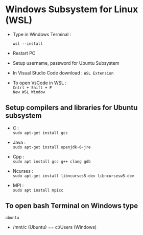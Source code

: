 # Windows Subsystem for Linux (WSL)

- Type in Windows Terminal :

  `wsl --install`

- Restart PC

- Setup username, password for Ubuntu Subsystem

- In Visual Studio Code download :
  `WSL Extension`

- To open VsCode in WSL : <br>
 `Cntrl + Shift + P` <br>
 `New WSL Window`

## Setup compilers and libraries for Ubuntu subsystem
- C : <br>
 `sudo apt-get install gcc`

- Java : <br>
 `sudo apt-get install openjdk-6-jre`

- Cpp : <br>
 `sudo apt install gcc g++ clang gdb`

- Ncurses : <br>
 `sudo apt-get install libncurses5-dev libncursesw5-dev`
 
- MPI : <br>
 `sudo apt install mpicc`

## To open bash Terminal on Windows type
 `ubuntu`
- /mnt/c (Ubuntu) == c:\Users (Windows)
